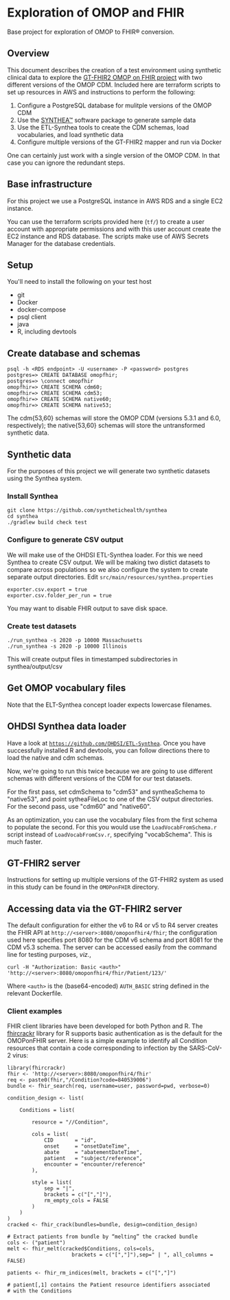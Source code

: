 # Exploration of OMOP and FHIR
Base project for exploration of OMOP to FHIR&reg; conversion.

## Overview
This document describes the creation of a test environment using synthetic
clinical data to explore the 
[GT-FHIR2 OMOP on FHIR project](http://omoponfhir.org/) with two different versions
of the OMOP CDM.
Included here are terraform scripts to set up resources in AWS and instructions
to perform the following:
1. Configure a PostgreSQL database for mulitple versions of the OMOP CDM
2. Use the [SYNTHEA&trade;](https://synthetichealth.github.io/synthea/) 
software package to generate sample data 
3. Use the ETL-Synthea tools to create the CDM schemas, load vocabularies,
and load synthetic data
4. Configure multiple versions of the GT-FHIR2 mapper and run via Docker

One can certainly just work with a single version of the OMOP CDM. In that
case you can ignore the redundant steps.

## Base infrastructure
For this project we use a PostgreSQL instance in AWS RDS and a single 
EC2 instance.

You can use the terraform scripts provided here (`tf/`) to create a user account 
with appropriate permissions and with this user account create the EC2 
instance and RDS database. The scripts make use of AWS Secrets Manager
for the database credentials.

## Setup
You'll need to install the following on your test host
- git
- Docker
- docker-compose
- psql client
- java
- R, including devtools

## Create database and schemas 

```
psql -h <RDS endpoint> -U <username> -P <password> postgres
postgres=> CREATE DATABASE omopfhir;
postgres=> \connect omopfhir
omopfhir=> CREATE SCHEMA cdm60;
omopfhir=> CREATE SCHEMA cdm53;
omopfhir=> CREATE SCHEMA native60;
omopfhir=> CREATE SCHEMA native53;
```
The cdm{53,60} schemas will store the OMOP CDM (versions 5.3.1 and 6.0, respectively); 
the native{53,60} schemas will store the untransformed synthetic data.

## Synthetic data
For the purposes of this project we will generate two synthetic datasets
using the Synthea system.

### Install Synthea

```
git clone https://github.com/synthetichealth/synthea
cd synthea
./gradlew build check test
```

### Configure to generate CSV output 
We will make use of the OHDSI ETL-Synthea loader. For this we need Synthea
to create CSV output. We will be making two distict datasets to compare 
across populations so we also configure the system to create separate output
directories. Edit `src/main/resources/synthea.properties`

```
exporter.csv.export = true
exporter.csv.folder_per_run = true
```

You may want to disable FHIR output to save disk space.

### Create test datasets
```
./run_synthea -s 2020 -p 10000 Massachusetts
./run_synthea -s 2020 -p 10000 Illinois
```
This will create output files in timestamped subdirectories in synthea/output/csv

## Get OMOP vocabulary files
Note that the ELT-Synthea concept loader expects lowercase filenames.

## OHDSI Synthea data loader
Have a look at [`https://github.com/OHDSI/ETL-Synthea`](https://github.com/OHDSI/ETL-Synthea).
Once you have 
successfully installed R and devtools, you can follow directions there
to load the native and cdm schemas.

Now, we're going to run this twice because we are going to use different
schemas with different versions of the CDM for our test datasets.

For the first pass, set cdmSchema to "cdm53" and syntheaSchema to "native53", 
and point sytheaFileLoc to one of the CSV output directories. For the second
pass, use "cdm60" and "native60".

As an optimization, you can use the vocabulary files from the first schema
to populate the second. For this you would use the `LoadVocabFromSchema.r`
script instead of `LoadVocabFromCsv.r`, specifying "vocabSchema". This is much faster.


## GT-FHIR2 server
Instructions for setting up multiple versions of the GT-FHIR2 system
as used in this study can be found in the `OMOPonFHIR` directory.

## Accessing data via the GT-FHIR2 server
The default configuration for either the v6 to R4 or v5 to R4 server creates
the FHIR API at `http://<server>:8080/omoponfhir4/fhir`; the configuration
used here specifies port 8080 for the CDM v6 schema and port 8081 for the
CDM v5.3 schema. The server can be accessed easily from the command line for
testing purposes, *viz.*,

```
curl -H "Authorization: Basic <auth>"  'http://<server>:8080/omoponfhir4/fhir/Patient/123/'
```

Where `<auth>` is the (base64-encoded) `AUTH_BASIC` string defined in the
relevant Dockerfile.

### Client examples
FHIR client libraries have been developed for both Python and R.
The [fhircrackr](https://cran.r-project.org/web/packages/fhircrackr/index.html)
library for R supports basic authentication as is the default for the OMOPonFHIR server. Here is a simple example to identify all Condition resources that contain a code corresponding to infection by the SARS-CoV-2 virus:

```
library(fhircrackr)
fhir <- 'http://<server>:8080/omoponfhir4/fhir'
req <- paste0(fhir,"/Condition?code=840539006")
bundle <- fhir_search(req, username=user, password=pwd, verbose=0)

condition_design <- list(

    Conditions = list(
        
        resource = "//Condition",
        
        cols = list(
            CID       = "id",
            onset     = "onsetDateTime",
            abate     = "abatementDateTime",
            patient   = "subject/reference",
            encounter = "encounter/reference"
        ),
        
        style = list(
            sep = "|",
            brackets = c("[","]"),
            rm_empty_cols = FALSE
        )
    )
)
cracked <- fhir_crack(bundles=bundle, design=condition_design)

# Extract patients from bundle by “melting” the cracked bundle
cols <- ("patient")
melt <- fhir_melt(cracked$Conditions, cols=cols, 
                     brackets = c("[","]"),sep=" | ", all_columns = FALSE)

patients <- fhir_rm_indices(melt, brackets = c("[","]")

# patient[,1] contains the Patient resource identifiers associated 
# with the Conditions
```
